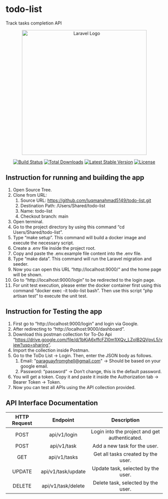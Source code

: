 # todo-list
Track tasks completion API

<p align="center"><a href="https://laravel.com" target="_blank"><img src="https://raw.githubusercontent.com/laravel/art/master/logo-lockup/5%20SVG/2%20CMYK/1%20Full%20Color/laravel-logolockup-cmyk-red.svg" width="400" alt="Laravel Logo"></a></p>

<p align="center">
<a href="https://github.com/laravel/framework/actions"><img src="https://github.com/laravel/framework/workflows/tests/badge.svg" alt="Build Status"></a>
<a href="https://packagist.org/packages/laravel/framework"><img src="https://img.shields.io/packagist/dt/laravel/framework" alt="Total Downloads"></a>
<a href="https://packagist.org/packages/laravel/framework"><img src="https://img.shields.io/packagist/v/laravel/framework" alt="Latest Stable Version"></a>
<a href="https://packagist.org/packages/laravel/framework"><img src="https://img.shields.io/packagist/l/laravel/framework" alt="License"></a>
</p>

## Instruction for running and building the app
1. Open Source Tree.
2. Clone from URL:
    1. Source URL: https://github.com/luqmanahmad5149/todo-list.git
    2. Destination Path: /Users/Shared/todo-list
    3. Name: todo-list
    4. Checkout branch: main
3. Open terminal.
4. Go to the project directory by using this command “cd Users/Shared/todo-list”.
5. Type “make setup”. This command will build a docker image and execute the necessary script.
6. Create a .env file inside the project root.
7. Copy and paste the .env.example file content into the .env file.
8. Type “make data”. This command will run the Laravel migration and seeder.
9. Now you can open this URL “http://localhost:9000/“ and the home page will be shown.
10. Go to “http://localhost:9000/login” to be redirected to the login page.
11. For unit test execution, please enter the docker container first using this command “docker exec -it todo-list bash”. Then use this script “php artisan test” to execute the unit test.

## Instruction for Testing the app
1. First go to “http://localhost:9000/login” and login via Google.
2. After redirecting to “http://localhost:9000/dashboard”.
3. Download this postman collection for To-Do Api “https://drive.google.com/file/d/1bKjA6xffcFZl0m1IXQv_LZoIB2QVpvL5/view?usp=sharing”.
4. Import the collection inside Postman.
5. Go to the ToDo List -> Login. Then, enter the JSON body as follows.
    1. Email: "paraguayfromghell@gmail.com" -> Should be based on your google email.
    2. Password: “password” -> Don’t change, this is the default password.
6. You will get a token. Copy it and paste it inside the Authorization tab -> Bearer Token -> Token.
7. Now you can test all APIs using the API collection provided.

## API Interface Documentation
| HTTP Request | Endpoint              | Description                                   |
| :---:        | :---:                 | :---:                                         |
| POST         |  api/v1/login         | Login into the project and get authenticated. |
| POST         |  api/v1/task          |  Add a new task for the user.                 |
| GET          |  api/v1/tasks         |  Get all tasks created by the user.           |
| UPDATE       |  api/v1/task/update   |  Update task, selected by the user.           |
| DELETE       |  api/v1/task/delete   |  Delete task, selected by the user.           |

